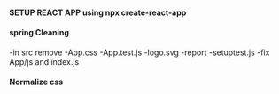#### SETUP REACT APP using npx create-react-app


#### spring Cleaning 
-in src remove
-App.css
-App.test.js
-logo.svg
-report
-setuptest.js
-fix App/js and index.js


#### Normalize css


